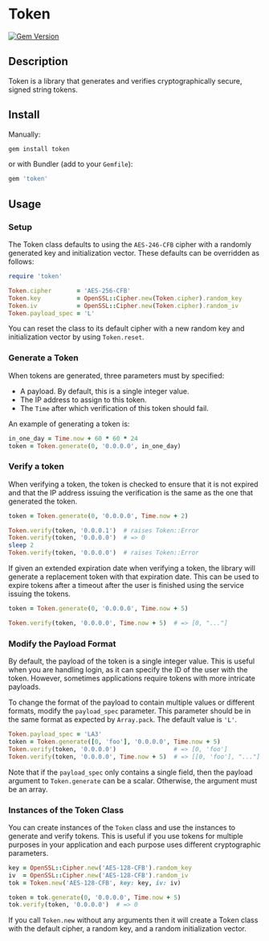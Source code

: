 # Token

[![Gem Version](https://badge.fury.io/rb/token.svg)](http://rubygems.org/gems/token)

## Description

Token is a library that generates and verifies cryptographically secure, signed
string tokens.

## Install

Manually:

```bash
gem install token
```

or with Bundler (add to your `Gemfile`):

```ruby
gem 'token'
```

## Usage

### Setup

The Token class defaults to using the `AES-246-CFB` cipher with a randomly
generated key and initialization vector.  These defaults can be overridden as
follows:

```ruby
require 'token'

Token.cipher       = 'AES-256-CFB'
Token.key          = OpenSSL::Cipher.new(Token.cipher).random_key
Token.iv           = OpenSSL::Cipher.new(Token.cipher).random_iv
Token.payload_spec = 'L'
```

You can reset the class to its default cipher with a new random key and
initialization vector by using `Token.reset`.

### Generate a Token

When tokens are generated, three parameters must by specified:

 * A payload.  By default, this is a single integer value.
 * The IP address to assign to this token.
 * The `Time` after which verification of this token should fail.

An example of generating a token is:

```ruby
in_one_day = Time.now + 60 * 60 * 24
token = Token.generate(0, '0.0.0.0', in_one_day)
```

### Verify a token

When verifying a token, the token is checked to ensure that it is not expired
and that the IP address issuing the verification is the same as the
one that generated the token.

```ruby
token = Token.generate(0, '0.0.0.0', Time.now + 2)

Token.verify(token, '0.0.0.1')  # raises Token::Error
Token.verify(token, '0.0.0.0')  # => 0
sleep 2
Token.verify(token, '0.0.0.0')  # raises Token::Error
```

If given an extended expiration date when verifying a token, the library will
generate a replacement token with that expiration date.  This can be used to
expire tokens after a timeout after the user is finished using the service
issuing the tokens.

```ruby
token = Token.generate(0, '0.0.0.0', Time.now + 5)

Token.verify(token, '0.0.0.0', Time.now + 5)  # => [0, "..."]
```

### Modify the Payload Format

By default, the payload of the token is a single integer value.  This is useful
when you are handling login, as it can specify the ID of the user with the
token.  However, sometimes applications require tokens with more intricate
payloads.

To change the format of the payload to contain multiple values or different
formats, modify the `payload_spec` parameter.  This parameter should be in the
same format as expected by `Array.pack`.  The default value is `'L'`.

```ruby
Token.payload_spec = 'LA3'
token = Token.generate([0, 'foo'], '0.0.0.0', Time.now + 5)
Token.verify(token, '0.0.0.0')                # => [0, 'foo']
Token.verify(token, '0.0.0.0', Time.now + 5)  # => [[0, 'foo'], "..."]
```

Note that if the `payload_spec` only contains a single field, then the payload
argument to `Token.generate` can be a scalar. Otherwise, the argument must be
an array.

### Instances of the Token Class

You can create instances of the `Token` class and use the instances to generate
and verify tokens.  This is useful if you use tokens for multiple purposes in
your application and each purpose uses different cryptographic parameters.

```ruby
key = OpenSSL::Cipher.new('AES-128-CFB').random_key
iv  = OpenSSL::Cipher.new('AES-128-CFB').random_iv
tok = Token.new('AES-128-CFB', key: key, iv: iv)

token = tok.generate(0, '0.0.0.0', Time.now + 5)
tok.verify(token, '0.0.0.0')  # => 0
```

If you call `Token.new` without any arguments then it will create a Token class
with the default cipher, a random key, and a random initialization vector.
